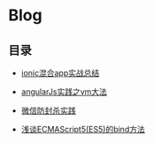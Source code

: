 # Blog
## 目录

* [ionic混合app实战总结](https://github.com/Rain1368189893/jphd)

* [angularJs实践之vm大法](https://github.com/Rain1368189893/Blog/issues/2)

* [微信防封杀实践](https://github.com/Rain1368189893/Blog/issues/1)

* [浅谈ECMAScript5(ES5)的bind方法](https://github.com/Rain1368189893/Blog/issues/3)